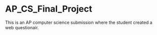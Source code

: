 # AP_CS_Final_Project
This is an AP computer science submission where the student  created a web questionair.
